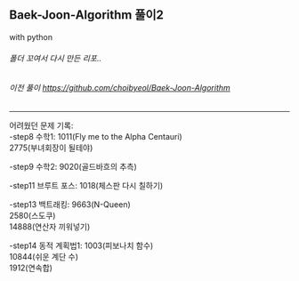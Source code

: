 ## Baek-Joon-Algorithm 풀이2
with python   
###### 폴더 꼬여서 다시 만든 리포..   
###### 이전 풀이 https://github.com/choibyeol/Baek-Joon-Algorithm   
----
어려웠던 문제 기록:   
-step8 수학1: 1011(Fly me to the Alpha Centauri)     
2775(부녀회장이 될테야)  

-step9 수학2: 9020(골드바흐의 추측)    

-step11 브루트 포스: 1018(체스판 다시 칠하기)     

-step13 백트래킹: 9663(N-Queen)   
2580(스도쿠)    
14888(연산자 끼워넣기)   

-step14 동적 계획법1: 1003(피보나치 함수)    
10844(쉬운 계단 수)   
1912(연속합)
